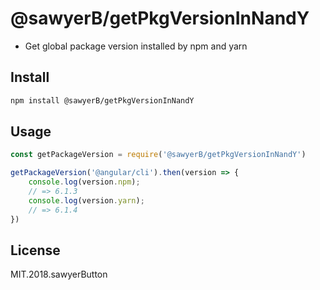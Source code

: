 # @sawyerB/getPkgVersionInNandY

- Get global package version installed by npm and yarn

## Install

```bash
npm install @sawyerB/getPkgVersionInNandY
```

## Usage

```javascript
const getPackageVersion = require('@sawyerB/getPkgVersionInNandY')

getPackageVersion('@angular/cli').then(version => {
    console.log(version.npm);
    // => 6.1.3
    console.log(version.yarn);
    // => 6.1.4
})
```

## License
MIT.2018.sawyerButton